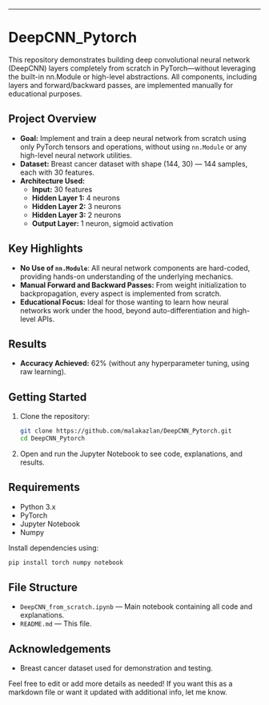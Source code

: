 
---

# DeepCNN_Pytorch

This repository demonstrates building deep convolutional neural network (DeepCNN) layers completely from scratch in PyTorch—without leveraging the built-in nn.Module or high-level abstractions. All components, including layers and forward/backward passes, are implemented manually for educational purposes.

## Project Overview

- **Goal:** Implement and train a deep neural network from scratch using only PyTorch tensors and operations, without using `nn.Module` or any high-level neural network utilities.
- **Dataset:** Breast cancer dataset with shape (144, 30) — 144 samples, each with 30 features.
- **Architecture Used:**
  - **Input:** 30 features
  - **Hidden Layer 1:** 4 neurons
  - **Hidden Layer 2:** 3 neurons
  - **Hidden Layer 3:** 2 neurons
  - **Output Layer:** 1 neuron, sigmoid activation

## Key Highlights

- **No Use of `nn.Module`**: All neural network components are hard-coded, providing hands-on understanding of the underlying mechanics.
- **Manual Forward and Backward Passes:** From weight initialization to backpropagation, every aspect is implemented from scratch.
- **Educational Focus:** Ideal for those wanting to learn how neural networks work under the hood, beyond auto-differentiation and high-level APIs.

## Results

- **Accuracy Achieved:** 62% (without any hyperparameter tuning, using raw learning).

## Getting Started

1. Clone the repository:
   ```bash
   git clone https://github.com/malakazlan/DeepCNN_Pytorch.git
   cd DeepCNN_Pytorch
   ```

2. Open and run the Jupyter Notebook to see code, explanations, and results.

## Requirements

- Python 3.x
- PyTorch
- Jupyter Notebook
- Numpy

Install dependencies using:
```bash
pip install torch numpy notebook
```

## File Structure

- `DeepCNN_from_scratch.ipynb` — Main notebook containing all code and explanations.
- `README.md` — This file.

## Acknowledgements

- Breast cancer dataset used for demonstration and testing.


Feel free to edit or add more details as needed! If you want this as a markdown file or want it updated with additional info, let me know.
